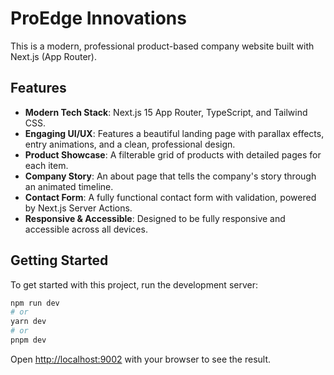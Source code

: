 # ProEdge Innovations

This is a modern, professional product-based company website built with Next.js (App Router).

## Features

- **Modern Tech Stack**: Next.js 15 App Router, TypeScript, and Tailwind CSS.
- **Engaging UI/UX**: Features a beautiful landing page with parallax effects, entry animations, and a clean, professional design.
- **Product Showcase**: A filterable grid of products with detailed pages for each item.
- **Company Story**: An about page that tells the company's story through an animated timeline.
- **Contact Form**: A fully functional contact form with validation, powered by Next.js Server Actions.
- **Responsive & Accessible**: Designed to be fully responsive and accessible across all devices.

## Getting Started

To get started with this project, run the development server:

```bash
npm run dev
# or
yarn dev
# or
pnpm dev
```

Open [http://localhost:9002](http://localhost:9002) with your browser to see the result.
